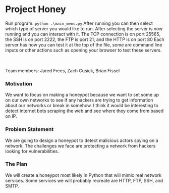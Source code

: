 # Project Honey

Run program: `python .\main_menu.py`
After running you can then select which type of server you would like to run.
After selecting the server is now running and you can interact with it.
The TCP connection is on port 25565, the SSH is on port 2222, the FTP is port 21, and the HTTP is on port 80
Each server has how you can test it at the top of the file, some are command line inputs or other actions such as opening your browser to test these servers.


<br/><br/>
Team members:
Jared Frees,
Zach Cusick,
Brian Fissel

### Motivation
We want to focus on making a honeypot because we want to set some up on our own networks to see if any hackers are trying to get information about our networks or break in somehow. I think it would be interesting to detect internet bots scraping the web and see where they come from based on IP.

### Problem Statement
We are going to design a honeypot to detect malicious actors spying on a network. The challenges we face are protecting a network from hackers looking for vulnerabilities. 

### The Plan
We will create a honeypot most likely in Python that will mimic real network services. Some services we will probably recreate are HTTP, FTP, SSH, and SMTP.

